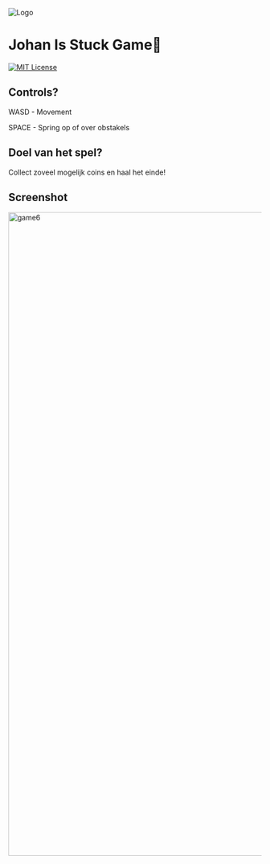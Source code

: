 ![Logo](https://github.com/UwRekening/FastPaced/assets/66946691/99969b6e-d7bc-4a2c-9628-e52cbb60e371)

# Johan Is Stuck Game🧍

[![MIT License](https://img.shields.io/badge/License-MIT-green.svg)](https://choosealicense.com/licenses/mit/)

## Controls?

<p>WASD - Movement</p>
<p>SPACE - Spring op of over obstakels</p>

## Doel van het spel?

Collect zoveel mogelijk coins en haal het einde! 

## Screenshot
<img width="1280" alt="game6" src="https://github.com/UwRekening/Johan-Is-Stuck-Game/assets/66946691/67cca373-0ffd-431a-8698-855631c3a32e">
